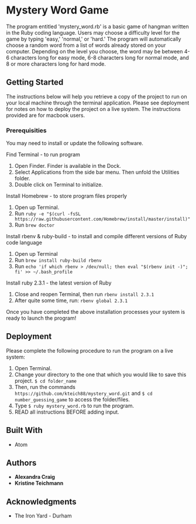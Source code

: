 # Mystery Word Game

The program entitled 'mystery_word.rb' is a basic game of hangman written in the Ruby coding language.  Users may choose a difficulty level for the game by typing 'easy,' 'normal,' or 'hard.'  The program will automatically choose a random word from a list of words already stored on your computer.  Depending on the level you choose, the word may be between 4-6 characters long for easy mode, 6-8 characters long for normal mode, and 8 or more characters long for hard mode.

## Getting Started

The instructions below will help you retrieve a copy of the project to run on your local machine through the terminal application. Please see deployment for notes on how to deploy the project on a live system.  The instructions provided are for macbook users.

### Prerequisities

You may need to install or update the following software.

Find Terminal - to run program
  1. Open Finder. Finder is available in the Dock.
  2. Select Applications from the side bar menu.  Then unfold the Utilities folder.
  3. Double click on Terminal to initialize.

Install Homebrew - to store program files properly
  1. Open up Terminal.
  2. Run `ruby -e "$(curl -fsSL https://raw.githubusercontent.com/Homebrew/install/master/install)"`
  3. Run `brew doctor`

Install rbenv & ruby-build - to install and compile different versions of Ruby code language
  1. Open up Terminal
  2. Run `brew install ruby-build rbenv`
  3. Run `echo 'if which rbenv > /dev/null; then eval "$(rbenv init -)"; fi' >> ~/.bash_profile`

Install ruby 2.3.1 - the latest version of Ruby
  1. Close and reopen Terminal, then run `rbenv install 2.3.1`
  2. After quite some time, run: `rbenv global 2.3.1`
  
Once you have completed the above installation processes your system is ready to launch the program!

## Deployment

Please complete the following procedure to run the program on a live system:
  1. Open Terminal.
  2. Change your directory to the one that which you would like to save this project. `$ cd folder_name`
  3. Then, run the commands `https://github.com/kteich88/mystery_word.git` and `$ cd number_guessing_game` to access the folder/files.
  4. Type `$ ruby mystery_word.rb` to run the program.
  5. READ all instructions BEFORE adding input.

## Built With

* Atom

## Authors

* **Alexandra Craig**
* **Kristine Teichmann**

## Acknowledgments

* The Iron Yard - Durham
